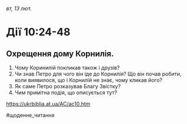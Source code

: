 
_вт, 13 лют._

# Дії 10:24-48

## Охрещення дому Корнилія.
1. Чому Коринилій покликав також і друзів?
2. Чи знав Петро для чого він іде до Корнилія? Що він почав робити, коли виявилося, що і Корнилій не знає, чому кликав його?
3. Як саме Петро розказував Благу Звістку?
4. Чим примітна подія, що описується тут?

https://ukrbiblia.at.ua/AC/ac10.htm 

#щоденне_читання
